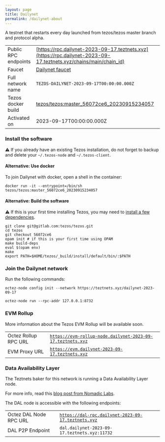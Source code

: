 ```yaml
---
layout: page
title: Dailynet
permalink: /dailynet-about
---
```


A testnet that restarts every day launched from tezos/tezos master branch and protocol alpha.

| | |
|-------|---------------------|
| Public RPC endpoints | [https://rpc.dailynet-2023-09-17.teztnets.xyz](https://rpc.dailynet-2023-09-17.teztnets.xyz/chains/main/chain_id)<br/> |
| Faucet | [Dailynet faucet](https://faucet.dailynet-2023-09-17.teztnets.xyz) |
| Full network name | `TEZOS-DAILYNET-2023-09-17T00:00:00.000Z` |
| Tezos docker build | [tezos/tezos:master_56072ce6_20230915234057](https://hub.docker.com/r/tezos/tezos/tags?page=1&ordering=last_updated&name=master_56072ce6_20230915234057) |
| Activated on | 2023-09-17T00:00:00.000Z |





### Install the software

⚠️  If you already have an existing Tezos installation, do not forget to backup and delete your `~/.tezos-node` and `~/.tezos-client`.



#### Alternative: Use docker

To join Dailynet with docker, open a shell in the container:

```
docker run -it --entrypoint=/bin/sh tezos/tezos:master_56072ce6_20230915234057
```

#### Alternative: Build the software

⚠️  If this is your first time installing Tezos, you may need to [install a few dependencies](https://tezos.gitlab.io/introduction/howtoget.html#setting-up-the-development-environment-from-scratch).

```
git clone git@gitlab.com:tezos/tezos.git
cd tezos
git checkout 56072ce6
opam init # if this is your first time using OPAM
make build-deps
eval $(opam env)
make
export PATH=$HOME/tezos/_build/install/default/bin/:$PATH
```

### Join the Dailynet network

Run the following commands:

```
octez-node config init --network https://teztnets.xyz/dailynet-2023-09-17

octez-node run --rpc-addr 127.0.0.1:8732
```


### EVM Rollup

More information about the Tezos EVM Rollup will be available soon.

| | |
|-------|---------------------|
| Octez Rollup RPC URL | [`https://evm-rollup-node.dailynet-2023-09-17.teztnets.xyz`](https://evm-rollup-node.dailynet-2023-09-17.teztnets.xyz/global/block/head) |
| EVM Proxy URL | [`https://evm.dailynet-2023-09-17.teztnets.xyz`](https://evm.dailynet-2023-09-17.teztnets.xyz) |




### Data Availability Layer

The Teztnets baker for this network is running a Data Availability Layer node.

For more info, read this [blog post from Nomadic Labs](https://research-development.nomadic-labs.com/data-availability-layer-tezos.html).

The DAL node is accessible with the following endpoints:

| | |
|-------|---------------------|
| Octez DAL Node RPC URL | [`https://dal-rpc.dailynet-2023-09-17.teztnets.xyz`](https://dal-rpc.dailynet-2023-09-17.teztnets.xyz) |
| DAL P2P Endpoint | `dal.dailynet-2023-09-17.teztnets.xyz:11732` |





